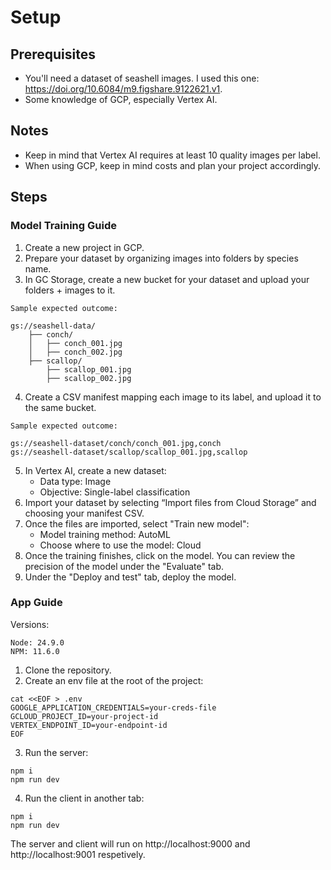 # Setup

## Prerequisites
- You'll need a dataset of seashell images. I used this one: https://doi.org/10.6084/m9.figshare.9122621.v1.
- Some knowledge of GCP, especially Vertex AI.

## Notes
- Keep in mind that Vertex AI requires at least 10 quality images per label.
- When using GCP, keep in mind costs and plan your project accordingly.

## Steps

### Model Training Guide

1. Create a new project in GCP.
2. Prepare your dataset by organizing images into folders by species name.
3. In GC Storage, create a new bucket for your dataset and upload your folders + images to it.

```
Sample expected outcome:

gs://seashell-data/
    ├── conch/
    │   ├── conch_001.jpg
    │   ├── conch_002.jpg
    ├── scallop/
        ├── scallop_001.jpg
        ├── scallop_002.jpg
```

4. Create a CSV manifest mapping each image to its label, and upload it to the same bucket.

```
Sample expected outcome:

gs://seashell-dataset/conch/conch_001.jpg,conch
gs://seashell-dataset/scallop/scallop_001.jpg,scallop
```

5. In Vertex AI, create a new dataset:
    - Data type: Image
    - Objective: Single-label classification
6. Import your dataset by selecting “Import files from Cloud Storage” and choosing your manifest CSV.
7. Once the files are imported, select "Train new model":
    - Model training method: AutoML
    - Choose where to use the model: Cloud
8. Once the training finishes, click on the model. You can review the precision of the model under the "Evaluate" tab.
9. Under the "Deploy and test" tab, deploy the model.

### App Guide

Versions:

```
Node: 24.9.0
NPM: 11.6.0
```

1. Clone the repository.
2. Create an env file at the root of the project:

```shell
cat <<EOF > .env
GOOGLE_APPLICATION_CREDENTIALS=your-creds-file
GCLOUD_PROJECT_ID=your-project-id
VERTEX_ENDPOINT_ID=your-endpoint-id
EOF
```

3. Run the server:

```shell
npm i
npm run dev
```

4. Run the client in another tab:

```shell
npm i
npm run dev
```

The server and client will run on http://localhost:9000 and http://localhost:9001 respetively.